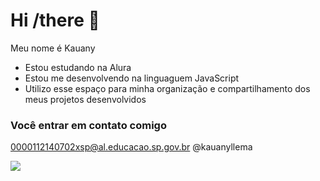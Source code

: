 # Hi /there 👋

Meu nome é Kauany

- Estou estudando na Alura
- Estou me desenvolvendo na linguaguem JavaScript
- Utilizo esse espaço para minha organização e compartilhamento dos meus projetos desenvolvidos

 ### Você entrar em contato comigo 

 0000112140702xsp@al.educacao.sp.gov.br
 @kauanyllema

![](https://media1.tenor.com/m/0bEioByAZlkAAAAC/te-amo-palmeiras-palmeiras.gif)


